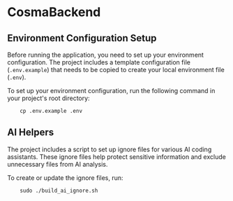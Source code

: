 # CosmaBackend

## Environment Configuration Setup

Before running the application, you need to set up your environment configuration. The project includes a template configuration file (`.env.example`) that needs to be copied to create your local environment file (`.env`).

To set up your environment configuration, run the following command in your project's root directory:
``` shell
    cp .env.example .env
```

## AI Helpers
The project includes a script to set up ignore files for various AI coding assistants. These ignore files help protect sensitive information and exclude unnecessary files from AI analysis.

To create or update the ignore files, run:
``` shell
    sudo ./build_ai_ignore.sh 
```
